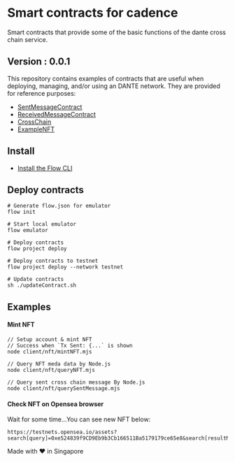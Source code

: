 # Smart contracts for cadence
Smart contracts that provide some of the basic functions of the dante cross chain service.

## Version : 0.0.1

This repository contains examples of contracts that are useful when deploying, managing, and/or using an DANTE network. They are provided for reference purposes:

   * [SentMessageContract](./contracts/SentMessageContract.cdc)
   * [ReceivedMessageContract](./contracts/ReceivedMessageContract.cdc)
   * [CrossChain](./contracts/CrossChain.cdc)
   * [ExampleNFT](./examples/ExampleNFT.cdc)


## Install
* [Install the Flow CLI](https://docs.onflow.org/flow-cli/install/)


## Deploy contracts
```
# Generate flow.json for emulator
flow init

# Start local emulator
flow emulator

# Deploy contracts
flow project deploy

# Deploy contracts to testnet
flow project deploy --network testnet

# Update contracts
sh ./updateContract.sh
```

## Examples

#### Mint NFT
```
// Setup account & mint NFT 
// Success when `Tx Sent: {...` is shown
node client/nft/mintNFT.mjs

// Query NFT meda data by Node.js
node client/nft/queryNFT.mjs

// Query sent cross chain message By Node.js
node client/nft/querySentMessage.mjs
```

#### Check NFT on Opensea browser

Wait for some time...You can see new NFT below:

```
https://testnets.opensea.io/assets?search[query]=0xe524839f9CD9Eb9b3Cb166511Ba5179179ce65e8&search[resultModel]=ASSETS
```

Made with ❤️ in Singapore
